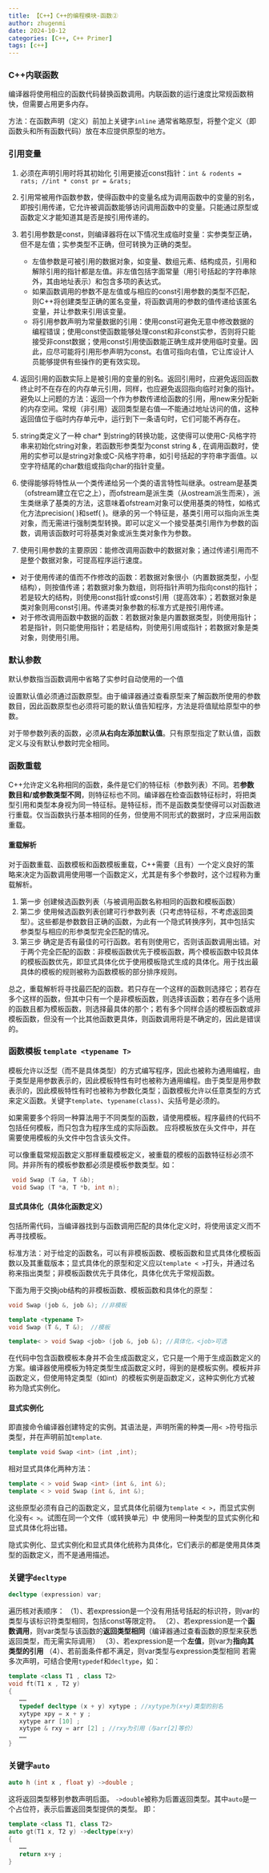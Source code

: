 ```yaml
---
title: 【C++】C++的编程模块-函数②
author: zhugenmi
date: 2024-10-12
categories: [C++, C++ Primer]
tags: [c++]
---
```

### C++内联函数

编译器将使用相应的函数代码替换函数调用。内联函数的运行速度比常规函数稍快，但需要占用更多内存。

方法：在函数声明（定义）前加上关键字`inline`
通常省略原型，将整个定义（即函数头和所有函数代码）放在本应提供原型的地方。

### 引用变量

1. 必须在声明引用时将其初始化
   引用更接近const指针：`int & rodents = rats; //int * const pr = &rats;`

2. 引用常被用作函数参数，使得函数中的变量名成为调用函数中的变量的别名，即按引用传递，它允许被调函数能够访问调用函数中的变量。只能通过原型或函数定义才能知道其是否是按引用传递的。

3. 若引用参数是const，则编译器将在以下情况生成临时变量：实参类型正确，但不是左值；实参类型不正确，但可转换为正确的类型。
   - 左值参数是可被引用的数据对象，如变量、数组元素、结构成员，引用和解除引用的指针都是左值。非左值包括字面常量（用引号括起的字符串除外，其由地址表示）和包含多项的表达式。
   - 如果函数调用的参数不是左值或与相应的const引用参数的类型不匹配，则C++将创建类型正确的匿名变量，将函数调用的参数的值传递给该匿名变量，并让参数来引用该变量。
   - 将引用参数声明为常量数据的引用：使用const可避免无意中修改数据的编程错误；使用const使函数能够处理const和非const实参，否则将只能接受非const数据；使用const引用使函数能正确生成并使用临时变量。因此，应尽可能将引用形参声明为const。右值可指向右值，它让库设计人员能够提供有些操作的更有效实现。

4. 返回引用的函数实际上是被引用的变量的别名。返回引用时，应避免返回函数终止时不在存在的内存单元引用，同样，也应避免返回指向临时对象的指针。
   避免以上问题的方法：返回一个作为参数传递给函数的引用，用new来分配新的内存空间。常规（非引用）返回类型是右值—不能通过地址访问的值，这种返回值位于临时内存单元中，运行到下一条语句时，它们可能不再存在。

5. string类定义了一种 char* 到string的转换功能，这使得可以使用C-风格字符串来初始化string对象，若函数形参类型为const string & , 在调用函数时，使用的实参可以是string对象或C-风格字符串，如引号括起的字符串字面值。以空字符结尾的char数组或指向char的指针变量。

6. 使得能够将特性从一个类传递给另一个类的语言特性叫继承。ostream是基类（ofstream建立在它之上），而ofstream是派生类（从ostream派生而来），派生类继承了基类的方法，这意味着ofstream对象可以使用基类的特性，如格式化方法precision( )和setf( )。继承的另一个特征是，基类引用可以指向派生类对象，而无需进行强制类型转换。即可以定义一个接受基类引用作为参数的函数，调用该函数时可将基类对象或派生类对象作为参数。

7. 使用引用参数的主要原因：能修改调用函数中的数据对象；通过传递引用而不是整个数据对象，可提高程序运行速度。

- 对于使用传递的值而不作修改的函数：若数据对象很小（内置数据类型，小型结构），则按值传递；若数据对象为数组，则将指针声明为指向const的指针；若是较大的结构，则使用const指针或const引用（提高效率）；若数据对象是类对象则用const引用。传递类对象参数的标准方式是按引用传递。
- 对于修改调用函数中数据的函数：若数据对象是内置数据类型，则使用指针；若是指针，则只能使用指针；若是结构，则使用引用或指针；若数据对象是类对象，则使用引用。

### 默认参数

默认参数指当函数调用中省略了实参时自动使用的一个值

设置默认值必须通过函数原型。由于编译器通过查看原型来了解函数所使用的参数数目，因此函数原型也必须将可能的默认值告知程序，方法是将值赋给原型中的参数。

对于带参数列表的函数，必须**从右向左添加默认值**。只有原型指定了默认值，函数定义与没有默认参数时完全相同。

### 函数重载

C++允许定义名称相同的函数，条件是它们的特征标（参数列表）不同。若**参数数目和/或参数类型不同**，则特征标也不同。编译器在检查函数特征标时，将把类型引用和类型本身视为同一特征标。是特征标，而不是函数类型使得可以对函数进行重载。仅当函数执行基本相同的任务，但使用不同形式的数据时，才应采用函数重载。

#### 重载解析

对于函数重载、函数模板和函数模板重载，C++需要（且有）一个定义良好的策略来决定为函数调用使用哪一个函数定义，尤其是有多个参数时，这个过程称为重载解析。

1. 第一步 创建候选函数列表（与被调用函数名称相同的函数和模板函数）
2. 第二步 使用候选函数列表创建可行参数列表（只考虑特征标，不考虑返回类型）。这些都是参数数目正确的函数，为此有一个隐式转换序列，其中包括实参类型与相应的形参类型完全匹配的情况。
3. 第三步 确定是否有最佳的可行函数。若有则使用它，否则该函数调用出错。对于两个完全匹配的函数：非模板函数优先于模板函数，两个模板函数中较具体的模板函数优先，即显式具体化优于使用模板隐式生成的具体化。用于找出最具体的模板的规则被称为函数模板的部分排序规则。

总之，重载解析将寻找最匹配的函数。若只存在一个这样的函数则选择它；若存在多个这样的函数，但其中只有一个是非模板函数，则选择该函数；若存在多个适用的函数且都为模板函数，则选择最具体的那个；若有多个同样合适的模板函数或非模板函数，但没有一个比其他函数更具体，则函数调用将是不确定的，因此是错误的。

### 函数模板 `template <typename T>`

模板允许以泛型（而不是具体类型）的方式编写程序，因此也被称为通用编程，由于类型是用参数表示的，因此模板特性有时也被称为通用编程。由于类型是用参数表示的，因此模板特性有时也被称为参数化类型；函数模板允许以任意类型的方式来定义函数。关键字`template`、`typename(class)`、尖括号是必须的。

如果需要多个将同一种算法用于不同类型的函数，请使用模板。程序最终的代码不包括任何模板，而只包含为程序生成的实际函数。
应将模板放在头文件中，并在需要使用模板的头文件中包含该头文件。

可以像重载常规函数定义那样重载模板定义，被重载的模板的函数特征标必须不同。并非所有的模板参数都必须是模板参数类型。如：

 ```cpp
  void Swap (T &a, T &b);
  void Swap (T *a, T *b, int n);
 ```

#### 显式具体化（具体化函数定义）

包括所需代码，当编译器找到与函数调用匹配的具体化定义时，将使用该定义而不再寻找模板。

标准方法：对于给定的函数名，可以有非模板函数、模板函数和显式具体化模板函数以及其重载版本；显式具体化的原型和定义应以`template < >`打头，并通过名称来指出类型；非模板函数优先于具体化，具体化优先于常规函数。

下面为用于交换job结构的非模板函数、模板函数和具体化的原型：

```cpp
void Swap (job &, job &); //非模板

template <typename T>
void Swap (T &, T &);  //模板

template< > void Swap <job> (job &, job &); //具体化，<job>可选
```

在代码中包含函数模板本身并不会生成函数定义，它只是一个用于生成函数定义的方案。编译器使用模板为特定类型生成函数定义时，得到的是模板实例。模板并非函数定义，但使用特定类型（如int）的模板实例是函数定义，这种实例化方式被称为隐式实例化。

#### 显式实例化

即直接命令编译器创建特定的实例。其语法是，声明所需的种类—用`< >`符号指示类型，并在声明前加`template`.

```cpp
template void Swap <int> (int ,int);
```

相对显式具体化两种方法：

```cpp
template < > void Swap <int> (int &, int &);
template < > void Swap (int &, int &);
```

这些原型必须有自己的函数定义，显式具体化前缀为`template < >`，而显式实例化没有`< >`。试图在同一个文件（或转换单元）中 使用同一种类型的显式实例化和显式具体化将出错。

隐式实例化、显式实例化和显式具体化统称为具体化，它们表示的都是使用具体类型的函数定义，而不是通用描述。

### 关键字`decltype`

```cpp
decltype (expression) var;
```

遍历核对表顺序：
（1）、若expression是一个没有用括号括起的标识符，则var的类型与该标识符类型相同，包括const等限定符。
（2）、若expression是一个**函数调用**，则var类型与该函数的**返回类型相同**（编译器通过查看函数的原型来获悉返回类型，而无需实际调用）
（3）、若expression是一个**左值**，则var为**指向其类型的引用**
（4）、若前面条件都不满足，则var类型与expression类型相同
若需多次声明，可结合使用`typedef`和`decltype`，如：

```cpp
template <class T1 , class T2>
void ft(T1 x , T2 y)
{
   ……
   typedef decltype (x + y) xytype ; //xytype为(x+y)类型的别名
   xytype xpy = x + y ;
   xytype arr [10] ;
   xytype & rxy = arr [2] ; //rxy为引用（与arr[2]等价）
   ……
}
```

### 关键字`auto`

```cpp
auto h (int x , float y) ->double ;
```

这将返回类型移到参数声明后面。 `->double`被称为后置返回类型。其中`auto`是一个占位符，表示后置返回类型提供的类型。
即：

```cpp
template <class T1, class T2>
auto gt(T1 x, T2 y) ->decltype(x+y)
{
   ……
   return x+y ;
}
```